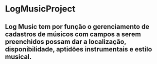 # LogMusicProject

## Log Music tem por função o gerenciamento de cadastros de músicos com campos a serem preenchidos possam dar a localização, disponibilidade, aptidões instrumentais e estilo musical.